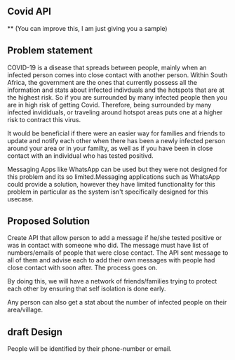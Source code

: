 ## Covid API

** (You can improve this, I am just giving you a sample)

## Problem statement

COVID-19 is a disease that spreads between people, mainly when an infected person comes into close contact with another person.
Within South Africa, the government are the ones that currently possess all the information and stats about infected indivduals and the hotspots that are at the highest risk.
So if you are surrounded by many infected people then you are in high risk of getting Covid. Therefore, being surrounded by many infected invididuals, or traveling around hotspot areas puts one at a higher risk to contract this virus.

It would be beneficial if there were an easier way for families and friends to update and notify each other when there has been a newly infected person around your area or in your familty, as well as if  you have been in close contact with an individual who has tested positivd.

Messaging Apps like WhatsApp can be used but they were not designed for this problem and its so limited.Messaging applications such as WhatsApp could provide a solution, however they have limited functionality for this problem in particular as the system isn't specifically designed for this usecase.

## Proposed Solution

Create API that allow person to add a message if he/she tested positive or was in contact with someone who did. The message must have list of numbers/emails of people that were close contact.
The API sent message to all of them and advise each to add their own messages with people had close contact with soon after. The process goes on.

By doing this, we will have a network of friends/families trying to protect each other by ensuring that self isolation is done early.

Any person can also get a stat about the number of infected people on their area/village.

## draft Design

People will be identified by their phone-number or email.

